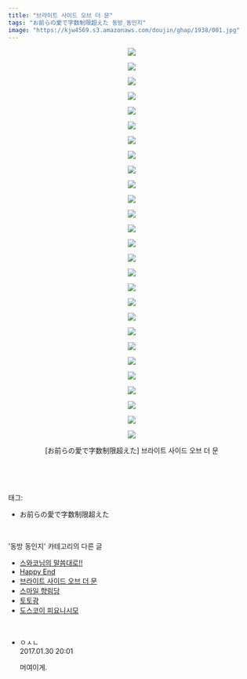 ```yaml
---
title: "브라이트 사이드 오브 더 문"
tags: "お前らの愛で字数制限超えた 동방_동인지"
image: "https://kjw4569.s3.amazonaws.com/doujin/ghap/1938/001.jpg"
---
```

<div class="article">
<p style="text-align: center; clear: none; float: none;"><img src="{{ site.imgserver3 }}/ghap/1938/001.jpg"/></p>
<p style="text-align: center; clear: none; float: none;"><img src="{{ site.imgserver3 }}/ghap/1938/002.jpg"/></p>
<p style="text-align: center; clear: none; float: none;"><img src="{{ site.imgserver3 }}/ghap/1938/003.jpg"/></p>
<p style="text-align: center; clear: none; float: none;"><img src="{{ site.imgserver3 }}/ghap/1938/004.jpg"/></p>
<p style="text-align: center; clear: none; float: none;"><img src="{{ site.imgserver3 }}/ghap/1938/005.jpg"/></p>
<p style="text-align: center; clear: none; float: none;"><img src="{{ site.imgserver3 }}/ghap/1938/006.jpg"/></p>
<p style="text-align: center; clear: none; float: none;"><img src="{{ site.imgserver3 }}/ghap/1938/007.jpg"/></p>
<p style="text-align: center; clear: none; float: none;"><img src="{{ site.imgserver3 }}/ghap/1938/008.jpg"/></p>
<p style="text-align: center; clear: none; float: none;"><img src="{{ site.imgserver3 }}/ghap/1938/009.jpg"/></p>
<p style="text-align: center; clear: none; float: none;"><img src="{{ site.imgserver3 }}/ghap/1938/010.jpg"/></p>
<p style="text-align: center; clear: none; float: none;"><img src="{{ site.imgserver3 }}/ghap/1938/011.jpg"/></p>
<p style="text-align: center; clear: none; float: none;"><img src="{{ site.imgserver3 }}/ghap/1938/012.jpg"/></p>
<p style="text-align: center; clear: none; float: none;"><img src="{{ site.imgserver3 }}/ghap/1938/013.jpg"/></p>
<p style="text-align: center; clear: none; float: none;"><img src="{{ site.imgserver3 }}/ghap/1938/014.jpg"/></p>
<p style="text-align: center; clear: none; float: none;"><img src="{{ site.imgserver3 }}/ghap/1938/015.jpg"/></p>
<p style="text-align: center; clear: none; float: none;"><img src="{{ site.imgserver3 }}/ghap/1938/016.jpg"/></p>
<p style="text-align: center; clear: none; float: none;"><img src="{{ site.imgserver3 }}/ghap/1938/017.jpg"/></p>
<p style="text-align: center; clear: none; float: none;"><img src="{{ site.imgserver3 }}/ghap/1938/018.jpg"/></p>
<p style="text-align: center; clear: none; float: none;"><img src="{{ site.imgserver3 }}/ghap/1938/019.jpg"/></p>
<p style="text-align: center; clear: none; float: none;"><img src="{{ site.imgserver3 }}/ghap/1938/020.jpg"/></p>
<p style="text-align: center; clear: none; float: none;"><img src="{{ site.imgserver3 }}/ghap/1938/021.jpg"/></p>
<p style="text-align: center; clear: none; float: none;"><img src="{{ site.imgserver3 }}/ghap/1938/022.jpg"/></p>
<p style="text-align: center; clear: none; float: none;"><img src="{{ site.imgserver3 }}/ghap/1938/023.jpg"/></p>
<p style="text-align: center; clear: none; float: none;"><img src="{{ site.imgserver3 }}/ghap/1938/024.jpg"/></p>
<p style="text-align: center; clear: none; float: none;"><img src="{{ site.imgserver3 }}/ghap/1938/025.jpg"/></p>
<p style="text-align: center; clear: none; float: none;"><img src="{{ site.imgserver3 }}/ghap/1938/026.jpg"/></p>
<p style="text-align: center; clear: none; float: none;"><img src="{{ site.imgserver3 }}/ghap/1938/027.jpg"/></p>
<p style="text-align: center; clear: none; float: none;">[お前らの愛で字数制限超えた] 브라이트 사이드 오브 더 문</p>
<p><br/></p>
</div><br/>
<div class="tagTrail">
<p>태그: </p>
<ul>
<li>お前らの愛で字数制限超えた</li>
</ul>
</div><br/>
<div class="another">
<p>'동방 동인지' 카테고리의 다른 글</p>
<ul>
<li><a href="/ghap_1940">스와코님의 말씀대로!!</a></li>
<li><a href="/ghap_1939">Happy End</a></li>
<li><a href="/ghap_1938">브라이트 사이드 오브 더 문</a></li>
<li><a href="/ghap_1936">스마일 향림당</a></li>
<li><a href="/ghap_1935">토토광</a></li>
<li><a href="/ghap_1934">도스코이 피요니시모</a></li>
</ul>
</div><br/>
<div class="cb_module cb_fluid">
<div class="cb_wrt cb_profile">
<div class="comment">
<ul>
<li class="cb_thumb_off" id="comment14903028">
<div class="cb_comment_area">
<div class="cb_info_area">
<div class="cb_section">
<span class="cb_nick_name">ㅇㅅㄴ</span>
</div>
<div class="cb_section">
<span class="cb_date">2017.01.30 20:01 </span>
</div>
</div>
<div class="cb_dsc_comment">
<p class="cb_dsc">
											머여이게. 
										</p>
</div>
</div></li>
</ul>
</div>
</div><!-- commentList close -->
</div><br/>
